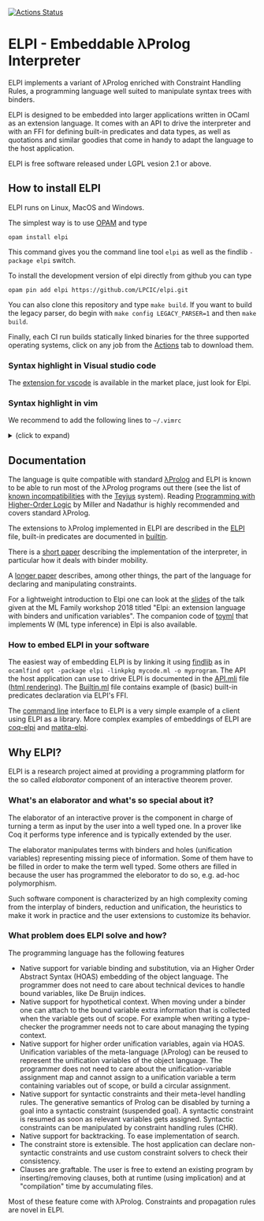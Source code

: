 [![Actions Status](https://github.com/LPCIC/elpi/workflows/Main%20workflow/badge.svg)](https://github.com/LPCIC/elpi/actions)
# ELPI - Embeddable λProlog Interpreter

ELPI implements a variant of λProlog enriched with Constraint Handling Rules,
a programming language well suited to manipulate syntax trees with binders.

ELPI is designed to be embedded into larger applications written in OCaml as
an extension language. It comes with an API to drive the interpreter and 
with an FFI for defining built-in predicates and data types, as well as
quotations and similar goodies that come in handy to adapt the language to the host
application.

ELPI is free software released under LGPL vesion 2.1 or above.

## How to install ELPI

ELPI runs on Linux, MacOS and Windows.

The simplest way is to use [OPAM](http://opam.ocaml.org/) and type
```
opam install elpi
```
This command gives you the command line tool `elpi` as well as the findlib
`-package elpi` switch.

To install the development version of elpi directly from github
you can type
```
opam pin add elpi https://github.com/LPCIC/elpi.git
```
You can also clone this repository and type `make build`.
If you want to build the legacy parser, do begin with
`make config LEGACY_PARSER=1` and then `make build`.

Finally, each CI run builds statically linked binaries for the
three supported operating systems, click on any
job from the [Actions](https://github.com/LPCIC/elpi/actions) tab
to download them.

### Syntax highlight in Visual studio code

The [extension for vscode](https://github.com/LPCIC/elpi-lang) is available in the
market place, just look for Elpi.

### Syntax highlight in vim

We recommend to add the following lines to `~/.vimrc`
<details><summary>(click to expand)</summary>
<p>
  
```vim
"elpi
autocmd BufRead,BufNewFile *.elpi set filetype=lprolog

autocmd FileType lprolog syn match   lprologIdentifier  "\<\l[-a-zA-Z\.+*/\\^<>=`'~?@#$&!_]*\>"
autocmd FileType lprolog syn region  lprologClause start="^\<\l[-a-zA-Z\.+*/\\^<>=`'~?@#$&!_]*\>" end=" \|:-\|\."
autocmd FileType lprolog syn match lprologClauseSymbols ":-"
autocmd FileType lprolog syn match lprologClauseSymbols "\."
autocmd FileType lprolog hi def link lprologClauseSymbols Type

autocmd FileType lprolog syn keyword elpiKeyword mode macro type pred namespace rule constraint uvar shorten
autocmd FileType lprolog syn match elpiKeyword ":before"
autocmd FileType lprolog syn match elpiKeyword ":after"
autocmd FileType lprolog syn match elpiKeyword ":name"
autocmd FileType lprolog syn match elpiMacro "@\(\w\|-\)\+"
autocmd FileType lprolog syn match elpiSpill "{"
autocmd FileType lprolog syn match elpiSpill "}"
autocmd FileType lprolog syn region elpiQuotation start="{{" end="}}" contains=@elpiAntiQuotation
autocmd FileType lprolog hi def link elpiKeyword Keyword
autocmd FileType lprolog hi def link elpiMacro Special
autocmd FileType lprolog hi def link elpiSpill Special
```

</p>
</details>

## Documentation

The language is quite compatible with standard
[λProlog](http://www.lix.polytechnique.fr/Labo/Dale.Miller/lProlog/)
and ELPI is known to be able to run most of the λProlog programs out there
(see the list of [known incompatibilities](INCOMPATIBILITIES.md) 
with the [Teyjus](https://github.com/teyjus/teyjus) system).
Reading [Programming with Higher-Order Logic](https://sites.google.com/site/proghol/)
by Miller and Nadathur is highly recommended and covers standard λProlog.

The extensions to λProlog implemented in ELPI are described in the
[ELPI](ELPI.md) file, built-in predicates are documented in
[builtin](src/builtin.elpi).

There is a [short paper](https://hal.inria.fr/hal-01176856/) describing
the implementation of the interpreter, in particular how it deals with
binder mobility.

A [longer paper](https://hal.inria.fr/hal-01410567v2) describes, among other
things, the part of the language
for declaring and manipulating constraints.

For a lightweight introduction to Elpi one can look at the
[slides](https://github.com/gares/mlws18/blob/master/slides.pdf) of 
the talk given at the ML Family workshop 2018 titled "Elpi: an extension 
language with binders and unification variables". The companion
code of [toyml](https://github.com/gares/mlws18/tree/master/toyml)
that implements W (ML type inference) in Elpi is also available.

### How to embed ELPI in your software

The easiest way of embedding ELPI is by linking it using
[findlib](http://projects.camlcity.org/projects/findlib.html)
as in `ocamlfind opt -package elpi -linkpkg mycode.ml -o myprogram`.
The API the host application can use to drive ELPI is documented in the
[API.mli](src/API.mli) file ([html rendering](https://lpcic.github.io/elpi/elpi/Elpi/index.html)). The 
[Builtin.ml](src/builtin.ml) file contains example of
(basic) built-in predicates declaration via ELPI's FFI.

The [command line](elpi_REPL.ml) interface to ELPI is a very simple
example of a client using ELPI as a library.
More complex examples of embeddings of ELPI are
[coq-elpi](https://github.com/LPCIC/coq-elpi) and
[matita-elpi](https://github.com/LPCIC/matita).

## Why ELPI?

ELPI is a research project aimed at providing a programming platform
for the so called *elaborator* component of an interactive theorem prover.

### What's an elaborator and what's so special about it?

The elaborator of an interactive prover is the component in
charge of turning a term as input by the user into a well
typed one.  In a prover like Coq it performs type inference
and is typically extended by the user.

The elaborator manipulates terms with binders and holes 
(unification variables) representing missing piece of 
information.  Some of them have to be filled in order 
to make the term well typed. Some others are filled in because 
the user has programmed the eleborator to do so, e.g. ad-hoc polymorphism.

Such software component is characterized by an high complexity
coming from the interplay of binders, reduction and unification,
the heuristics to make it work in practice and the user extensions
to customize its behavior.

### What problem does ELPI solve and how?

The programming language has the following features
- Native support for variable binding and substitution, via an Higher Order
  Abstract Syntax (HOAS) embedding of the object language.
  The programmer does not need to care about technical devices to handle 
  bound variables, like De Bruijn indices.
- Native support for hypothetical context. When moving under a binder one can
  attach to the bound variable extra information that is collected when the
  variable gets out of scope. For example when writing a type-checker the
  programmer needs not to care about managing the typing context.
- Native support for higher order unification variables, again via HOAS.
  Unification variables of the meta-language (λProlog) can be reused to
  represent the unification variables of the object language. The programmer
  does not need to care about the unification-variable assignment map and
  cannot assign to a unification variable a term containing variables out of
  scope, or build a circular assignment.
- Native support for syntactic constraints and their meta-level handling rules.
  The generative semantics of Prolog can be disabled by turning a goal into a
  syntactic constraint (suspended goal). A syntactic constraint is resumed as
  soon as relevant variables gets assigned. Syntactic constraints can be
  manipulated by constraint handling rules (CHR).
- Native support for backtracking. To ease implementation of search.
- The constraint store is extensible.  The host application can declare
  non-syntactic constraints and use custom constraint solvers to check their
  consistency.
- Clauses are graftable. The user is free to extend an existing program by
  inserting/removing clauses, both at runtime (using implication) and at
  "compilation" time by accumulating files.

Most of these feature come with λProlog.  Constraints and propagation rules are novel in ELPI.



